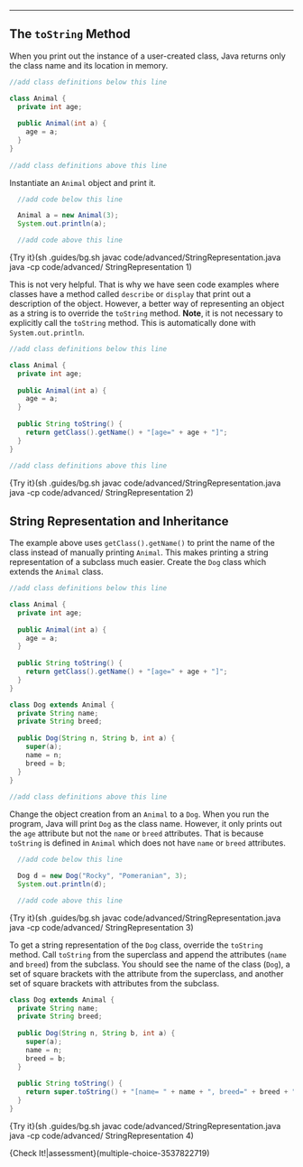 ----------

## The `toString` Method

When you print out the instance of a user-created class, Java returns only the class name and its location in memory. 

```java
//add class definitions below this line

class Animal {
  private int age;
  
  public Animal(int a) {
    age = a;
  }
}
 
//add class definitions above this line
```

Instantiate an `Animal` object and print it.

```java
  //add code below this line

  Animal a = new Animal(3);
  System.out.println(a);

  //add code above this line
```

{Try it}(sh .guides/bg.sh javac code/advanced/StringRepresentation.java java -cp code/advanced/ StringRepresentation 1)

This is not very helpful. That is why we have seen code examples where classes have a method called `describe` or `display` that print out a description of the object. However, a better way of representing an object as a string is to override the `toString` method. **Note**, it is not necessary to explicitly call the `toString` method. This is automatically done with `System.out.println`.

```java
//add class definitions below this line

class Animal {
  private int age;
  
  public Animal(int a) {
    age = a;
  }
  
  public String toString() {
    return getClass().getName() + "[age=" + age + "]";
  }
}
 
//add class definitions above this line
```

{Try it}(sh .guides/bg.sh javac code/advanced/StringRepresentation.java java -cp code/advanced/ StringRepresentation 2)

## String Representation and Inheritance

The example above uses `getClass().getName()` to print the name of the class instead of manually printing `Animal`. This makes printing a string representation of a subclass much easier. Create the `Dog` class which extends the `Animal` class.

```java
//add class definitions below this line

class Animal {
  private int age;
  
  public Animal(int a) {
    age = a;
  }
  
  public String toString() {
    return getClass().getName() + "[age=" + age + "]";
  }
}

class Dog extends Animal {
  private String name;
  private String breed;
  
  public Dog(String n, String b, int a) {
    super(a);
    name = n;
    breed = b;
  }
}
 
//add class definitions above this line
```

Change the object creation from an `Animal` to a `Dog`. When you run the program, Java will print `Dog` as the class name. However, it only prints out the `age` attribute but not the `name` or `breed` attributes. That is because `toString` is defined in `Animal` which does not have `name` or `breed` attributes.

```java
  //add code below this line

  Dog d = new Dog("Rocky", "Pomeranian", 3);
  System.out.println(d);

  //add code above this line
```

{Try it}(sh .guides/bg.sh javac code/advanced/StringRepresentation.java java -cp code/advanced/ StringRepresentation 3)

To get a string representation of the `Dog` class, override the `toString` method. Call `toString` from the superclass and append the attributes (`name` and `breed`) from the subclass. You should see the name of the class (`Dog`), a set of square brackets with the attribute from the superclass, and another set of square brackets with attributes from the subclass.

```java
class Dog extends Animal {
  private String name;
  private String breed;
  
  public Dog(String n, String b, int a) {
    super(a);
    name = n;
    breed = b;
  }
  
  public String toString() {
    return super.toString() + "[name= " + name + ", breed=" + breed + "]";
  }
}
```

{Try it}(sh .guides/bg.sh javac code/advanced/StringRepresentation.java java -cp code/advanced/ StringRepresentation 4)

{Check It!|assessment}(multiple-choice-3537822719)
